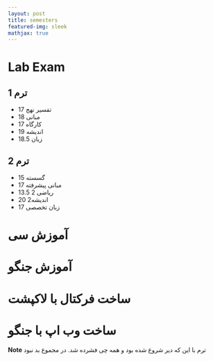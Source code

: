 ```yaml
---
layout: post
title: semesters
featured-img: sleek
mathjax: true
---
```


# Lab Exam

## ترم 1
* تفسیر نهج
17
* مبانی
18
* کارگاه
17
* اندیشه
19
* زبان
18.5

## ترم 2
* گسسته
15
* مبانی پیشرفته
17
* ریاضی 2
13.5
* اندیشه2
20
* زبان تخصصی
17


# آموزش سی  
# آموزش جنگو  
# ساخت فرکتال با لاکپشت 
# ساخت وب اپ با جنگو

**Note** ترم با این که دیر شروع شده بود و همه چی فشرده شد. در مجموع بد نبود


